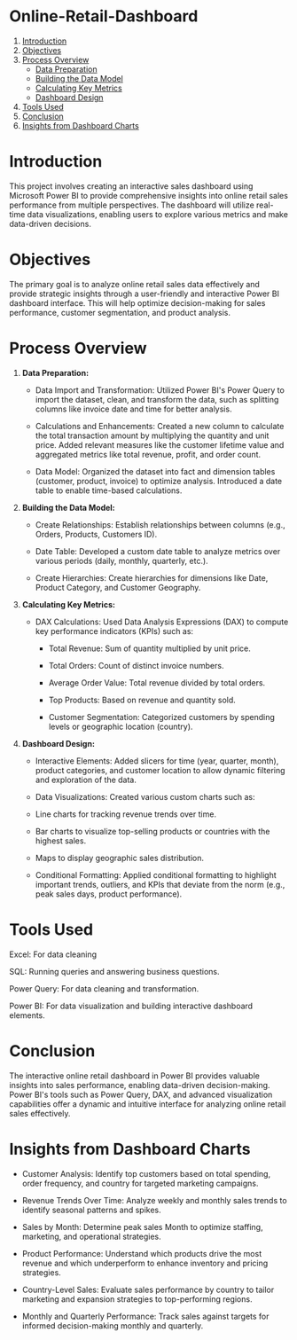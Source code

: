 # Online-Retail-Dashboard
1. [Introduction](#Introduction)
2. [Objectives](#Objectives)
3. [Process Overview](1.-**Data-Preparation:**)
   * [Data Preparation](Data-Preparation)
   * [Building the Data Model](Building-the-Data-Model)
   * [Calculating Key Metrics](Calculating-Key-Metrics)
   * [Dashboard Design](Dashboard-Design)
5. [Tools Used](#Tools-Used)
6. [Conclusion](#Conclusion)
7. [Insights from Dashboard Charts](#Insights-from-Dashboard-Charts)


# Introduction

This project involves creating an interactive sales dashboard using Microsoft Power BI to provide comprehensive insights into online retail sales performance from multiple perspectives. The dashboard will utilize real-time data visualizations, enabling users to explore various metrics and make data-driven decisions.

# Objectives

The primary goal is to analyze online retail sales data effectively and provide strategic insights through a user-friendly and interactive Power BI dashboard interface. This will help optimize decision-making for sales performance, customer segmentation, and product analysis.

#  Process Overview

1. **Data Preparation:**

    * Data Import and Transformation: Utilized Power BI's Power Query to import the dataset, clean, and transform the data, such as splitting columns like invoice date and time for better analysis.
      
    * Calculations and Enhancements: Created a new column to calculate the total transaction amount by multiplying the quantity and unit price. Added relevant measures like the customer lifetime value and aggregated metrics like total revenue, profit, and order count.
      
    * Data Model: Organized the dataset into fact and dimension tables (customer, product, invoice) to optimize analysis. Introduced a date table to enable time-based calculations.

2. **Building the Data Model:**

    * Create Relationships: Establish relationships between columns (e.g., Orders, Products, Customers ID).
      
    * Date Table: Developed a custom date table to analyze metrics over various periods (daily, monthly, quarterly, etc.).
      
    * Create Hierarchies: Create hierarchies for dimensions like Date, Product Category, and Customer Geography.

3. **Calculating Key Metrics:**

    * DAX Calculations: Used Data Analysis Expressions (DAX) to compute key performance indicators (KPIs) such as:
      
        * Total Revenue: Sum of quantity multiplied by unit price.
          
        * Total Orders: Count of distinct invoice numbers.
          
        * Average Order Value: Total revenue divided by total orders.
          
        * Top Products: Based on revenue and quantity sold.
          
        * Customer Segmentation: Categorized customers by spending levels or geographic location (country).

3. **Dashboard Design:**

    * Interactive Elements: Added slicers for time (year, quarter, month), product categories, and customer location to allow dynamic filtering and exploration of the data.

    * Data Visualizations: Created various custom charts such as:

    * Line charts for tracking revenue trends over time.

    * Bar charts to visualize top-selling products or countries with the highest sales.

    * Maps to display geographic sales distribution.

    * Conditional Formatting: Applied conditional formatting to highlight important trends, outliers, and KPIs that deviate from the norm (e.g., peak sales days, product performance).
  
# Tools Used

Excel: For data cleaning

SQL: Running queries and answering business questions.

Power Query: For data cleaning and transformation.

Power BI: For data visualization and building interactive dashboard elements.

# Conclusion

The interactive online retail dashboard in Power BI provides valuable insights into sales performance, enabling data-driven decision-making. Power BI's tools such as Power Query, DAX, and advanced visualization capabilities offer a dynamic and intuitive interface for analyzing online retail sales effectively.

# Insights from Dashboard Charts

* Customer Analysis: Identify top customers based on total spending, order frequency, and country for targeted marketing campaigns.

* Revenue Trends Over Time: Analyze weekly and monthly sales trends to identify seasonal patterns and spikes.

* Sales by Month: Determine peak sales Month to optimize staffing, marketing, and operational strategies.
  
* Product Performance: Understand which products drive the most revenue and which underperform to enhance inventory and pricing strategies.

* Country-Level Sales: Evaluate sales performance by country to tailor marketing and expansion strategies to top-performing regions.

* Monthly and Quarterly Performance: Track sales against targets for informed decision-making monthly and quarterly.



